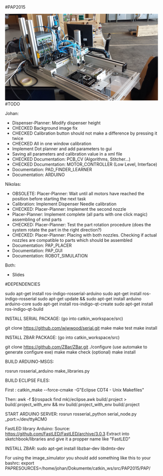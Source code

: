 #PAP2015


![Image of PAP2015](https://github.com/JohanVer/PAP2015/blob/master/pap2015.jpg)
#TODO

Johan:
* Dispenser-Planner: Modify dispenser height
* CHECKED Background image fix 
* CHECKED Calibration button should not make a difference by pressing it twice
* CHECKED All in one window calibration
* Implement Dot planner and add parameters to gui
* Saving all parameters and calibration value in a xml file
* CHECKED Documentation: PCB_CV (Algorithms, Stitcher...)
* CHECKED Documentation: MOTOR_CONTROLLER (Low Level, Interface)
* Documentation: PAD_FINDER_LEARNER
* Documentation: ARDUINO

Nikolas:
* OBSOLETE: Placer-Planner: Wait until all motors have reached the position before starting the next task
* Calibration: Implement Dispenser Needle calibration
* CHECKED: Placer-Planner: Implement the second nozzle
* Placer-Planner: Implement complete (all parts with one click magic) assembling of smd parts
* CHECKED: Placer-Planner: Test the part rotation procedure (does the system rotate the part in the right direction?)
* CHECKED: Placer-Planner: Placing with both nozzles. Checking if actual nozzles are compatible to parts which should be assembled
* Documentation: PAP_PLACER
* Documentation: PAP_GUI
* Documentation: ROBOT_SIMULATION

Both:

* Slides


#DEPENDENCIES

sudo apt-get install ros-indigo-rosserial-arduino
sudo apt-get install ros-indigo-rosserial
sudo apt-get update && sudo apt-get install arduino arduino-core
sudo apt-get install ros-indigo-qt-create
sudo apt-get install ros-indigo-qt-build

INSTALL SERIAL PACKAGE:
(go into catkin_workspace/src)

git clone https://github.com/wjwwood/serial.git
make
make test
make install

INSTALL ZBAR PACKAGE:
(go into catkin_workspace/src)

git clone https://github.com/ZBar/ZBar.git
./configure (use automake to generate configure exe)
make
make check (optional)
make install

BUILD ARDUINO-MSGS:

rosrun rosserial_arduino make_libraries.py


BUILD ECLIPSE FILES:

First :
 catkin_make --force-cmake -G"Eclipse CDT4 - Unix Makefiles"

Then:
 awk -f $(rospack find mk)/eclipse.awk build/.project > build/.project_with_env && mv build/.project_with_env build/.project

START ARDUINO SERVER:
rosrun rosserial_python serial_node.py _port:=/dev/ttyACM0

FastLED library Arduino:
Source: https://github.com/FastLED/FastLED/archive/3.0.3
Extract into sketchbook/libraries and give it a propper name like "FastLED"

INSTALL ZBAR:
sudo apt-get install libzbar-dev libdmtx-dev

For using the image_simulator you should add something like this to your bashrc:
export PAPRESOURCES=/home/johan/Dokumente/catkin_ws/src/PAP2015/PAP/
